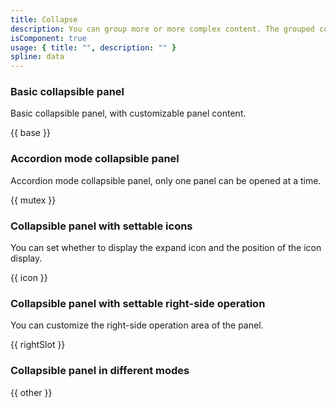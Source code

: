 ```yaml
---
title: Collapse
description: You can group more or more complex content. The grouped content area can be collapsed, expanded or hidden.
isComponent: true
usage: { title: "", description: "" }
spline: data
---
```


### Basic collapsible panel

Basic collapsible panel, with customizable panel content.

{{ base }}

### Accordion mode collapsible panel

Accordion mode collapsible panel, only one panel can be opened at a time.

{{ mutex }}

### Collapsible panel with settable icons

You can set whether to display the expand icon and the position of the icon display.

{{ icon }}

### Collapsible panel with settable right-side operation

You can customize the right-side operation area of the panel.

{{ rightSlot }}

### Collapsible panel in different modes

{{ other }}

